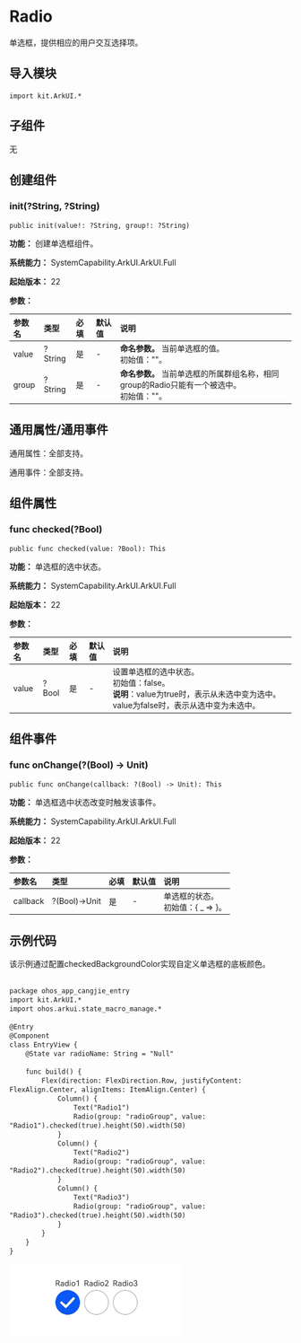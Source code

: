# Radio

单选框，提供相应的用户交互选择项。

## 导入模块

```cangjie
import kit.ArkUI.*
```

## 子组件

无

## 创建组件

### init(?String, ?String)

```cangjie
public init(value!: ?String, group!: ?String)
```

**功能：** 创建单选框组件。

**系统能力：** SystemCapability.ArkUI.ArkUI.Full

**起始版本：** 22

**参数：**

|参数名|类型|必填|默认值|说明|
|:---|:---|:---|:---|:---|
|value|?String|是|-|**命名参数。** 当前单选框的值。<br>初始值：""。|
|group|?String|是|-|**命名参数。** 当前单选框的所属群组名称，相同group的Radio只能有一个被选中。<br>初始值：""。|

## 通用属性/通用事件

通用属性：全部支持。

通用事件：全部支持。

## 组件属性

### func checked(?Bool)

```cangjie
public func checked(value: ?Bool): This
```

**功能：** 单选框的选中状态。

**系统能力：** SystemCapability.ArkUI.ArkUI.Full

**起始版本：** 22

**参数：**

|参数名|类型|必填|默认值|说明|
|:---|:---|:---|:---|:---|
|value|?Bool|是|-|设置单选框的选中状态。<br>初始值：false。<br>**说明**：value为true时，表示从未选中变为选中。value为false时，表示从选中变为未选中。|

## 组件事件

### func onChange(?(Bool) -> Unit)

```cangjie
public func onChange(callback: ?(Bool) -> Unit): This
```

**功能：** 单选框选中状态改变时触发该事件。

**系统能力：** SystemCapability.ArkUI.ArkUI.Full

**起始版本：** 22

**参数：**

|参数名|类型|必填|默认值|说明|
|:---|:---|:---|:---|:---|
|callback|?(Bool)->Unit|是|-|单选框的状态。<br>初始值：{ _ => }。|


## 示例代码

该示例通过配置checkedBackgroundColor实现自定义单选框的底板颜色。

<!-- run -->

```cangjie

package ohos_app_cangjie_entry
import kit.ArkUI.*
import ohos.arkui.state_macro_manage.*

@Entry
@Component
class EntryView {
    @State var radioName: String = "Null"

    func build() {
        Flex(direction: FlexDirection.Row, justifyContent: FlexAlign.Center, alignItems: ItemAlign.Center) {
            Column() {
                Text("Radio1")
                Radio(group: "radioGroup", value: "Radio1").checked(true).height(50).width(50)
            }
            Column() {
                Text("Radio2")
                Radio(group: "radioGroup", value: "Radio2").checked(true).height(50).width(50)
            }
            Column() {
                Text("Radio3")
                Radio(group: "radioGroup", value: "Radio3").checked(true).height(50).width(50)
            }
        }
    }
}
```

![radio](figures/radio.gif)


